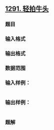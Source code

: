 ## [1291. 轻拍牛头](https://www.acwing.com/problem/content/solution/1293/1/)

### 题目

### 输入格式

### 输出格式

### 数据范围

### 输入样例：

```

```

### 输出样例：

```

```

### 题解